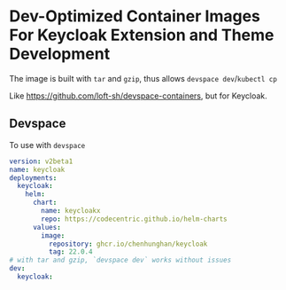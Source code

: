 # Dev-Optimized Container Images For Keycloak Extension and Theme Development
The image is built with `tar` and `gzip`, thus allows `devspace dev`/`kubectl cp` 

Like https://github.com/loft-sh/devspace-containers, but for Keycloak.


## Devspace

To use with `devspace`

```yaml
version: v2beta1
name: keycloak
deployments:
  keycloak:
    helm:
      chart:
        name: keycloakx
        repo: https://codecentric.github.io/helm-charts
      values:
        image:
          repository: ghcr.io/chenhunghan/keycloak
          tag: 22.0.4
# with tar and gzip, `devspace dev` works without issues
dev:
  keycloak:
```
